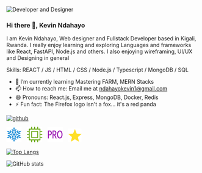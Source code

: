 ![Developer and Designer](https://user-images.githubusercontent.com/89461855/161239866-ca0f273f-e4ce-4d55-9fdf-d40682c3b28c.jpg)

### Hi there 👋, Kevin Ndahayo
I am Kevin Ndahayo, Web designer and Fullstack Developer based in Kigali, Rwanda. I really enjoy learning and exploring Languages and frameworks like React, FastAPI, Node.js and others. I also enjoying wireframing, UI/UX and Designing in general 

Skills: REACT / JS / HTML / CSS / Node.js / Typescript / MongoDB / SQL 

- 🌱 I’m currently learning Mastering FARM, MERN Stacks 
- 📫 How to reach me: Email me at ndahayokevin1@gmail.com 
- 😄 Pronouns: React.js, Express, MongoDB, Docker, Redis 
- ⚡ Fun fact: The Firefox logo isn't a fox… it's a red panda 


[<img src='https://cdn.jsdelivr.net/npm/simple-icons@3.0.1/icons/github.svg' alt='github' height='40'>](https://github.com/kevinNdahayo)  

<a href='https://archiveprogram.github.com/'><img src='https://raw.githubusercontent.com/acervenky/animated-github-badges/master/assets/acbadge.gif' width='40' height='40'></a> <a href='https://docs.github.com/en/developers'><img src='https://raw.githubusercontent.com/acervenky/animated-github-badges/master/assets/devbadge.gif' width='40' height='40'></a> <a href='https://github.com/pricing'><img src='https://raw.githubusercontent.com/acervenky/animated-github-badges/master/assets/pro.gif' width='40' height='40'></a> <a href='https://stars.github.com/'><img src='https://raw.githubusercontent.com/acervenky/animated-github-badges/master/assets/starbadge.gif' width='35' height='35'></a> 


[![Top Langs](https://github-readme-stats.vercel.app/api/top-langs/?username=kevinNdahayo)](https://github.com/anuraghazra/github-readme-stats)

![GitHub stats](https://github-readme-stats.vercel.app/api?username=kevinNdahayo&show_icons=true)  



